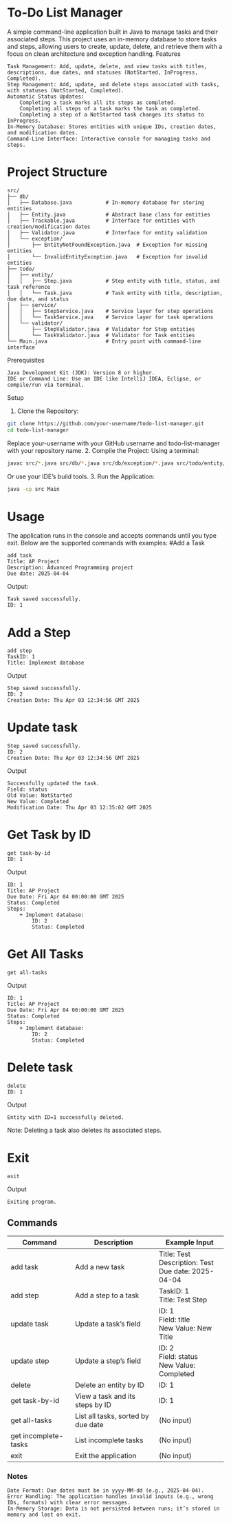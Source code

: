 # To-Do List Manager

A simple command-line application built in Java to manage tasks and their associated steps. This project uses an in-memory database to store tasks and steps, allowing users to create, update, delete, and retrieve them with a focus on clean architecture and exception handling.
Features

    Task Management: Add, update, delete, and view tasks with titles, descriptions, due dates, and statuses (NotStarted, InProgress, Completed).
    Step Management: Add, update, and delete steps associated with tasks, with statuses (NotStarted, Completed).
    Automatic Status Updates:
        Completing a task marks all its steps as completed.
        Completing all steps of a task marks the task as completed.
        Completing a step of a NotStarted task changes its status to InProgress.
    In-Memory Database: Stores entities with unique IDs, creation dates, and modification dates.
    Command-Line Interface: Interactive console for managing tasks and steps.

# Project Structure
```text
src/
├── db/
│   ├── Database.java           # In-memory database for storing entities
│   ├── Entity.java             # Abstract base class for entities
│   ├── Trackable.java          # Interface for entities with creation/modification dates
│   ├── Validator.java          # Interface for entity validation
│   └── exception/
│       ├── EntityNotFoundException.java  # Exception for missing entities
│       └── InvalidEntityException.java   # Exception for invalid entities
├── todo/
│   ├── entity/
│   │   ├── Step.java           # Step entity with title, status, and task reference
│   │   └── Task.java           # Task entity with title, description, due date, and status
│   ├── service/
│   │   ├── StepService.java    # Service layer for step operations
│   │   └── TaskService.java    # Service layer for task operations
│   └── validator/
│       ├── StepValidator.java  # Validator for Step entities
│       └── TaskValidator.java  # Validator for Task entities
└── Main.java                   # Entry point with command-line interface
```
Prerequisites

    Java Development Kit (JDK): Version 8 or higher.
    IDE or Command Line: Use an IDE like IntelliJ IDEA, Eclipse, or compile/run via terminal.

Setup

1. Clone the Repository:
```bash
git clone https://github.com/your-username/todo-list-manager.git
cd todo-list-manager
```
Replace your-username with your GitHub username and todo-list-manager with your repository name.
2. Compile the Project: Using a terminal:
```bash
javac src/*.java src/db/*.java src/db/exception/*.java src/todo/entity/*.java src/todo/service/*.java src/todo/validator/*.java
```
Or use your IDE’s build tools.
3. Run the Application:
```bash
java -cp src Main
```
# Usage

The application runs in the console and accepts commands until you type exit. Below are the supported commands with examples:
#Add a Task
```text
add task
Title: AP Project
Description: Advanced Programming project
Due date: 2025-04-04
```
Output:
```text
Task saved successfully.
ID: 1
```
# Add a Step
```text
add step
TaskID: 1
Title: Implement database
```
Output
```text
Step saved successfully.
ID: 2
Creation Date: Thu Apr 03 12:34:56 GMT 2025
```
# Update task
```text
Step saved successfully.
ID: 2
Creation Date: Thu Apr 03 12:34:56 GMT 2025
```
Output
```text
Successfully updated the task.
Field: status
Old Value: NotStarted
New Value: Completed
Modification Date: Thu Apr 03 12:35:02 GMT 2025
```
# Get Task by ID
```text
get task-by-id
ID: 1
```
Output
```text
ID: 1
Title: AP Project
Due Date: Fri Apr 04 00:00:00 GMT 2025
Status: Completed
Steps:
    + Implement database:
        ID: 2
        Status: Completed
```
# Get All Tasks
```text
get all-tasks
```
Output
```text
ID: 1
Title: AP Project
Due Date: Fri Apr 04 00:00:00 GMT 2025
Status: Completed
Steps:
    + Implement database:
        ID: 2
        Status: Completed
```
# Delete task
```text
delete
ID: 1
```
Output
```text
Entity with ID=1 successfully deleted.
```
Note: Deleting a task also deletes its associated steps.
# Exit
```text
exit
```
Output
```text
Exiting program.
```

## Commands
|Command	|Description	|Example Input|
|-----------|---------------|-------------|
|add task	|Add a new task	|Title: Test<br>Description: Test<br>Due date: 2025-04-04|
|add step	|Add a step to a task	|TaskID: 1<br>Title: Test Step|
|update task	|Update a task’s field	|ID: 1<br>Field: title<br>New Value: New Title|
|update step	|Update a step’s field	|ID: 2<br>Field: status<br>New Value: Completed|
|delete     |Delete an entity by ID	|ID: 1|
|get task-by-id	|View a task and its steps by ID	|ID: 1|
|get all-tasks	|List all tasks, sorted by due date	|(No input)|
|get incomplete-tasks	|List incomplete tasks	|(No input)|
|exit	|Exit the application	|(No input)|

### Notes
    Date Format: Due dates must be in yyyy-MM-dd (e.g., 2025-04-04).
    Error Handling: The application handles invalid inputs (e.g., wrong IDs, formats) with clear error messages.
    In-Memory Storage: Data is not persisted between runs; it’s stored in memory and lost on exit.
